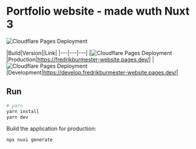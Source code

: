 # Portfolio website - made wuth Nuxt 3

![Cloudflare Pages Deployment](https://github.com/fredrikburmester/fredrikburmester-nuxt/actions/workflows/cloudflare.yaml/badge.svg)

|Build|Version||Link| 
|---|---|---|
|![Cloudflare Pages Deployment](https://github.com/fredrikburmester/fredrikburmester-nuxt/actions/workflows/cloudflare.yaml/badge.svg)|Production|https://fredrikburmester-website.pages.dev/| 
|![Cloudflare Pages Deployment](https://github.com/fredrikburmester/fredrikburmester-nuxt/actions/workflows/cloudflare-develop.yaml/badge.svg)|Development|https://develop.fredrikburmester-website.pages.dev/| 



## Run

```bash
# yarn
yarn install
yarn dev
```

Build the application for production:

```bash
npx nuxi generate
```
